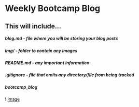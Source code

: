 <h1> Weekly Bootcamp Blog
<h2> This will include...
    
<h5> blog.md - file where you will be storing your blog posts
<h5> img/ - folder to contain any images
<h5> README.md - any important information
<h5> .gitignore - file that omits any directory/file from being tracked

##### bootcamp_blog


! [Image](250-2509301_airplane-clip-art-airplane-images-flying-a-plane.png)
